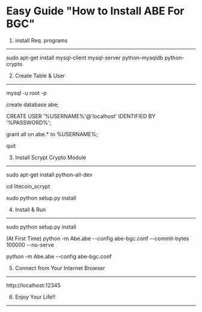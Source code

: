 
Easy Guide "How to Install ABE For BGC"
============================================

1. install Req. programs
---------------------------

sudo apt-get install mysql-client mysql-server python-mysqldb python-crypto


2. Create Table & User 
------------------------

mysql -u root -p

create database abe;

CREATE USER '%USERNAME%'@'localhost' IDENTIFIED BY '%PASSWORD%';

grant all on abe.* to %USERNAME%;

quit

3. Install Scrypt Crypto Module
------------------------------------

sudo apt-get install python-all-dev

cd litecoin_scrypt

sudo python setup.py install


4. Install & Run 
------------------

sudo python setup.py install

(At First Time)
python -m Abe.abe --config abe-bgc.conf --commit-bytes 100000 --no-serve 

python -m Abe.abe --config abe-bgc.conf


5. Connect from Your Internet Browser
-----------------------------------------

http://localhost:12345


6. Enjoy Your Life!!
----------------------
